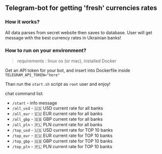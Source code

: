 ## Telegram-bot for getting 'fresh' currencies rates

### How it works?
All data parses from secret website
then saves to database. User will get message with the best currency rates in Ukrainian banks!

### How to run on your environment? 
> requirements : linux os (or mac), installed Docker

Get an API token for your bot, and insert into Dockerfile inside `TELEGRAM_API_TOKEN="here"`

Than run the `start.sh` script as `root` user and enjoy!

chat command list:  
 * `/start` - info message
 * `/all_usd` - 🇺🇸 USD current rate for all banks  
 * `/all_eur` - 🇪🇺 EUR current rate for all banks  
 * `/all_gbp` - 🇬🇧 GBP current rate for all banks  
 * `/all_pln` - 🇵🇱 PLN current rate for all banks  
 * `/top_usd` - 🇺🇸 USD current rate for TOP 10 banks  
 * `/top_eur` - 🇪🇺 EUR current rate for TOP 10 banks  
 * `/top_gbp` - 🇬🇧 GBP current rate for TOP 10 banks  
 * `/top_pln` - 🇵🇱 PLN current rate for TOP 10 banks  